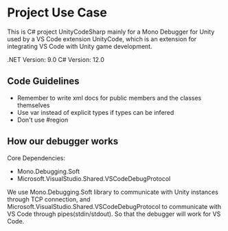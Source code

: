 # Project Use Case
This is C# project UnityCodeSharp mainly for a Mono Debugger for Unity used by a VS Code extension UnityCode, which is an extension for integrating VS Code with Unity game development.

.NET Version: 9.0
C# Version: 12.0

## Code Guidelines
- Remember to write xml docs for public members and the classes themselves
- Use var instead of explicit types if types can be infered
- Don't use #region

## How our debugger works
Core Dependencies:
- Mono.Debugging.Soft
- Microsoft.VisualStudio.Shared.VSCodeDebugProtocol

We use Mono.Debugging.Soft library to communicate with Unity instances through TCP connection, and Microsoft.VisualStudio.Shared.VSCodeDebugProtocol to communicate with VS Code through pipes(stdin/stdout). So that the debugger will work for VS Code.

